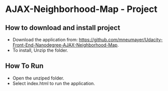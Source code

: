 # AJAX-Neighborhood-Map - Project

## How to download and install project  
* Download the application from: https://github.com/mneumayer/Udacity-Front-End-Nanodegree-AJAX-Neighborhood-Map.
* To install, Unzip the folder.

## How To Run
* Open the unziped folder.
* Select index.html to run the application.

#
